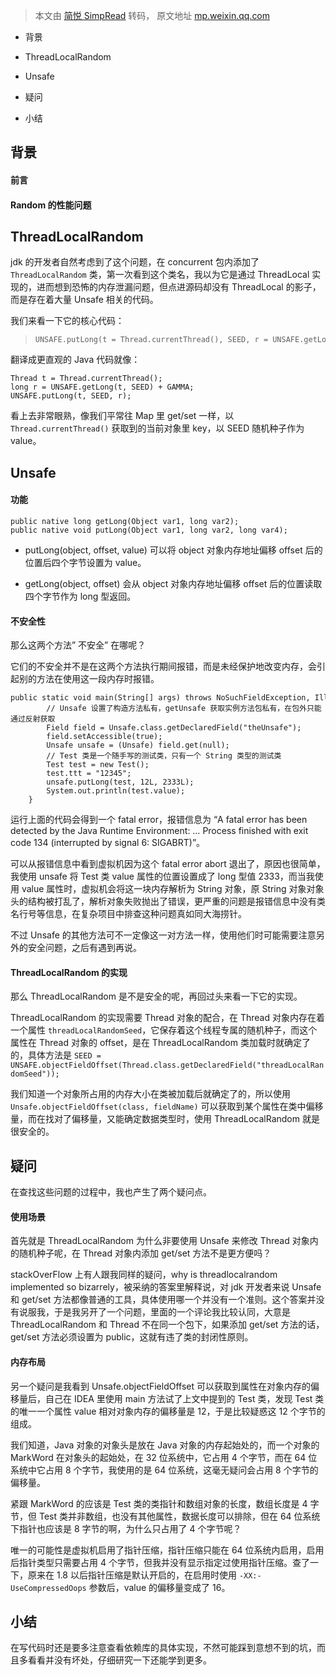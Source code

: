 > 本文由 [简悦 SimpRead](http://ksria.com/simpread/) 转码， 原文地址 [mp.weixin.qq.com](https://mp.weixin.qq.com/s?__biz=MzI4OTA3NDQ0Nw==&mid=2455552258&idx=1&sn=f3861a06fdfb83b35520014eec8d7595&chksm=fb9cdd62cceb5474772494ff0ccb89824991db509da8a0de29b7bd6dd5df98346b0c0170189a&mpshare=1&scene=1&srcid=0220ulSmCDJ6JMtA2g95Wk8y&sharer_sharetime=1645328648841&sharer_shareid=7fece245937ac96f04f0fb8e1311fff1#rd)

*   背景
    
*   ThreadLocalRandom
    
*   Unsafe
    
*   疑问
    
*   小结
    

背景
--

#### 前言

#### Random 的性能问题

ThreadLocalRandom
-----------------

jdk 的开发者自然考虑到了这个问题，在 concurrent 包内添加了 `ThreadLocalRandom` 类，第一次看到这个类名，我以为它是通过 ThreadLocal 实现的，进而想到恐怖的内存泄漏问题，但点进源码却没有 ThreadLocal 的影子，而是存在着大量 Unsafe 相关的代码。

我们来看一下它的核心代码：

> ```
> UNSAFE.putLong(t = Thread.currentThread(), SEED, r = UNSAFE.getLong(t, SEED) + GAMMA);
> ```

翻译成更直观的 Java 代码就像：

```
Thread t = Thread.currentThread();
long r = UNSAFE.getLong(t, SEED) + GAMMA;
UNSAFE.putLong(t, SEED, r);
```

看上去非常眼熟，像我们平常往 Map 里 get/set 一样，以 `Thread.currentThread()` 获取到的当前对象里 key，以 SEED 随机种子作为 value。

Unsafe
------

#### 功能

```
public native long getLong(Object var1, long var2);
public native void putLong(Object var1, long var2, long var4);
```

*   putLong(object, offset, value) 可以将 object 对象内存地址偏移 offset 后的位置后四个字节设置为 value。
    
*   getLong(object, offset) 会从 object 对象内存地址偏移 offset 后的位置读取四个字节作为 long 型返回。
    

#### 不安全性

那么这两个方法” 不安全” 在哪呢？

它们的不安全并不是在这两个方法执行期间报错，而是未经保护地改变内存，会引起别的方法在使用这一段内存时报错。

```
public static void main(String[] args) throws NoSuchFieldException, IllegalAccessException {
        // Unsafe 设置了构造方法私有，getUnsafe 获取实例方法包私有，在包外只能通过反射获取
        Field field = Unsafe.class.getDeclaredField("theUnsafe");
        field.setAccessible(true);
        Unsafe unsafe = (Unsafe) field.get(null);
        // Test 类是一个随手写的测试类，只有一个 String 类型的测试类
        Test test = new Test();
        test.ttt = "12345";
        unsafe.putLong(test, 12L, 2333L);
        System.out.println(test.value);
    }
```

运行上面的代码会得到一个 fatal error，报错信息为 “A fatal error has been detected by the Java Runtime Environment: … Process finished with exit code 134 (interrupted by signal 6: SIGABRT)”。

可以从报错信息中看到虚拟机因为这个 fatal error abort 退出了，原因也很简单，我使用 unsafe 将 Test 类 value 属性的位置设置成了 long 型值 2333，而当我使用 value 属性时，虚拟机会将这一块内存解析为 String 对象，原 String 对象对象头的结构被打乱了，解析对象失败抛出了错误，更严重的问题是报错信息中没有类名行号等信息，在复杂项目中排查这种问题真如同大海捞针。

不过 Unsafe 的其他方法可不一定像这一对方法一样，使用他们时可能需要注意另外的安全问题，之后有遇到再说。

#### ThreadLocalRandom 的实现

那么 ThreadLocalRandom 是不是安全的呢，再回过头来看一下它的实现。

ThreadLocalRandom 的实现需要 Thread 对象的配合，在 Thread 对象内存在着一个属性 `threadLocalRandomSeed`，它保存着这个线程专属的随机种子，而这个属性在 Thread 对象的 offset，是在 ThreadLocalRandom 类加载时就确定了的，具体方法是 `SEED = UNSAFE.objectFieldOffset(Thread.class.getDeclaredField("threadLocalRandomSeed"));`

我们知道一个对象所占用的内存大小在类被加载后就确定了的，所以使用 `Unsafe.objectFieldOffset(class, fieldName)` 可以获取到某个属性在类中偏移量，而在找对了偏移量，又能确定数据类型时，使用 ThreadLocalRandom 就是很安全的。

疑问
--

在查找这些问题的过程中，我也产生了两个疑问点。

#### 使用场景

首先就是 ThreadLocalRandom 为什么非要使用 Unsafe 来修改 Thread 对象内的随机种子呢，在 Thread 对象内添加 get/set 方法不是更方便吗？

stackOverFlow 上有人跟我同样的疑问，why is threadlocalrandom implemented so bizarrely，被采纳的答案里解释说，对 jdk 开发者来说 Unsafe 和 get/set 方法都像普通的工具，具体使用哪一个并没有一个准则。这个答案并没有说服我，于是我另开了一个问题，里面的一个评论我比较认同，大意是 ThreadLocalRandom 和 Thread 不在同一个包下，如果添加 get/set 方法的话，get/set 方法必须设置为 public，这就有违了类的封闭性原则。

#### 内存布局

另一个疑问是我看到 Unsafe.objectFieldOffset 可以获取到属性在对象内存的偏移量后，自己在 IDEA 里使用 main 方法试了上文中提到的 Test 类，发现 Test 类的唯一一个属性 value 相对对象内存的偏移量是 12，于是比较疑惑这 12 个字节的组成。

我们知道，Java 对象的对象头是放在 Java 对象的内存起始处的，而一个对象的 MarkWord 在对象头的起始处，在 32 位系统中，它占用 4 个字节，而在 64 位系统中它占用 8 个字节，我使用的是 64 位系统，这毫无疑问会占用 8 个字节的偏移量。

紧跟 MarkWord 的应该是 Test 类的类指针和数组对象的长度，数组长度是 4 字节，但 Test 类并非数组，也没有其他属性，数据长度可以排除，但在 64 位系统下指针也应该是 8 字节的啊，为什么只占用了 4 个字节呢？

唯一的可能性是虚拟机启用了指针压缩，指针压缩只能在 64 位系统内启用，启用后指针类型只需要占用 4 个字节，但我并没有显示指定过使用指针压缩。查了一下，原来在 1.8 以后指针压缩是默认开启的，在启用时使用 `-XX:-UseCompressedOops` 参数后，value 的偏移量变成了 16。

小结
--

在写代码时还是要多注意查看依赖库的具体实现，不然可能踩到意想不到的坑，而且多看看并没有坏处，仔细研究一下还能学到更多。